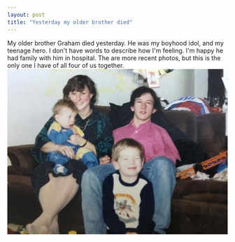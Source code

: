 ```yaml
---
layout: post
title: "Yesterday my older brother died"
---
```


My older brother Graham died yesterday.  He was my boyhood idol, and my teenage hero.  I don't have words to describe how I'm feeling. I'm happy he had family with him in hospital.
The are more recent photos, but this is the only one I have of all four of us together.
![The author and three siblings as children](/assets/images/Siblings.jpg)
